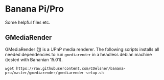 # Banana Pi/Pro
Some helpful files etc.

## GMediaRender

GMediaRender ([1](https://github.com/hzeller/gmrender-resurrect)) is a UPnP media renderer. The following scripts installs all needed dependencies to run `gmediarender` in a headless debian machine (tested with Bananian 15.01).

`wget https://raw.githubusercontent.com/COelsner/banana-pro/master/gmediarender/gmediarender-setup.sh`
